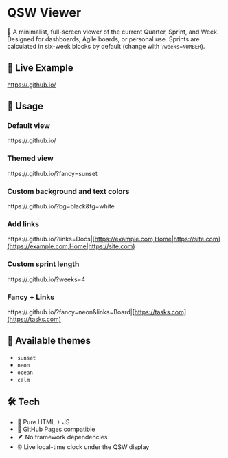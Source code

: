 
# QSW Viewer

📅 A minimalist, full-screen viewer of the current Quarter, Sprint, and Week. Designed for dashboards, Agile boards, or personal use. Sprints are calculated in six-week blocks by default (change with `?weeks=NUMBER`).

## 🔗 Live Example

[https://<your-username>.github.io/<repo-name>](https://<your-username>.github.io/<repo-name>)

## 🎨 Usage

### Default view

https://<your-site>.github.io/

### Themed view

https://<your-site>.github.io/?fancy=sunset

### Custom background and text colors

https://<your-site>.github.io/?bg=black\&fg=white

### Add links

https://<your-site>.github.io/?links=Docs|[https://example.com,Home|https://site.com](https://example.com,Home|https://site.com)

### Custom sprint length

https://<your-site>.github.io/?weeks=4

### Fancy + Links

https://<your-site>.github.io/?fancy=neon\&links=Board|[https://tasks.com](https://tasks.com)

## 🧪 Available themes

* `sunset`
* `neon`
* `ocean`
* `calm`

## 🛠 Tech

* 🧼 Pure HTML + JS
* 🧩 GitHub Pages compatible
* 🪶 No framework dependencies
* ⏰ Live local-time clock under the QSW display

